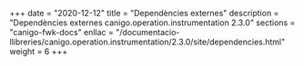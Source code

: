 +++
date        = "2020-12-12"
title       = "Dependències externes"
description = "Dependències externes canigo.operation.instrumentation 2.3.0"
sections    = "canigo-fwk-docs"
enllac		= "/documentacio-llibreries/canigo.operation.instrumentation/2.3.0/site/dependencies.html"
weight		= 6
+++
